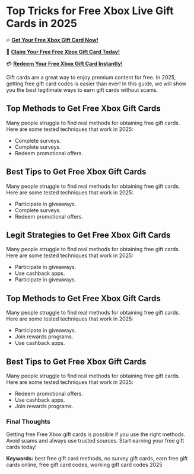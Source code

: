 # Top Tricks for Free Xbox Live Gift Cards in 2025

🔥 **[Get Your Free Xbox Gift Card Now!](https://www.apkhub.site/)**  

🎁 **[Claim Your Free Free Xbox Gift Card Today!](https://www.apkhub.site/)**  

💳 **[Redeem Your Free Xbox Gift Card Instantly!](https://www.apkhub.site/)**  

Gift cards are a great way to enjoy premium content for free. In 2025, getting free gift card codes is easier than ever! In this guide, we will show you the best legitimate ways to earn gift cards without scams.

## Top Methods to Get Free Xbox Gift Cards

Many people struggle to find real methods for obtaining free gift cards. Here are some tested techniques that work in 2025:

- Complete surveys.
- Complete surveys.
- Redeem promotional offers.

## Best Tips to Get Free Xbox Gift Cards

Many people struggle to find real methods for obtaining free gift cards. Here are some tested techniques that work in 2025:

- Participate in giveaways.
- Complete surveys.
- Redeem promotional offers.

## Legit Strategies to Get Free Xbox Gift Cards

Many people struggle to find real methods for obtaining free gift cards. Here are some tested techniques that work in 2025:

- Participate in giveaways.
- Use cashback apps.
- Participate in giveaways.

## Top Methods to Get Free Xbox Gift Cards

Many people struggle to find real methods for obtaining free gift cards. Here are some tested techniques that work in 2025:

- Participate in giveaways.
- Join rewards programs.
- Use cashback apps.

## Best Tips to Get Free Xbox Gift Cards

Many people struggle to find real methods for obtaining free gift cards. Here are some tested techniques that work in 2025:

- Redeem promotional offers.
- Use cashback apps.
- Join rewards programs.

### Final Thoughts

Getting free Free Xbox gift cards is possible if you use the right methods. Avoid scams and always use trusted sources. Start earning your free gift cards today!

**Keywords:** best free gift card methods, no survey gift cards, earn free gift cards online, free gift card codes, working gift card codes 2025
